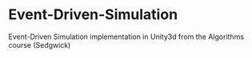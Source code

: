 # Event-Driven-Simulation
Event-Driven Simulation implementation in Unity3d from the Algorithms course (Sedgwick)
